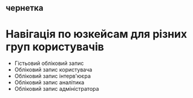 ## чернетка

# Навігація по юзкейсам для різних груп користувачів

* Гістьовий обліковий запис
* Обліковий запис користувача
* Обліковий запис інтерв'юєра
* Обліковий запис аналітика
* Обліковий запис адміністратора
